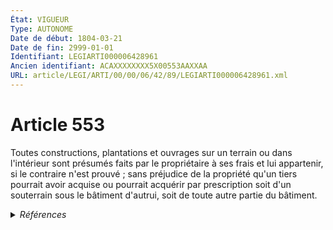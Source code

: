 ```yaml
---
État: VIGUEUR
Type: AUTONOME
Date de début: 1804-03-21
Date de fin: 2999-01-01
Identifiant: LEGIARTI000006428961
Ancien identifiant: ACAXXXXXXXX5X00553AAXXAA
URL: article/LEGI/ARTI/00/00/06/42/89/LEGIARTI000006428961.xml
---
```


<h1>Article 553</h1>

Toutes constructions, plantations et ouvrages sur un terrain ou dans l'intérieur
sont présumés faits par le propriétaire à ses frais et lui appartenir, si le
contraire n'est prouvé ; sans préjudice de la propriété qu'un tiers pourrait
avoir acquise ou pourrait acquérir par prescription soit d'un souterrain sous le
bâtiment d'autrui, soit de toute autre partie du bâtiment.


<details>
  <summary><em>Références</em></summary>

  <h2>Références faites par l'article</h2>
  
  <ul>
    <li>
      CODIFICATION source Loi 1804-01-27
    </li>
    <li>
      CREATION source Loi 1804-01-27 promulguée le 6 février 1804
    </li>
  </ul>
</details>
